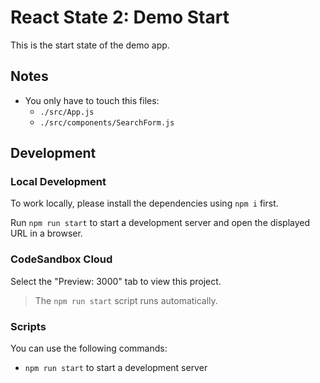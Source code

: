 # React State 2: Demo Start

This is the start state of the demo app.

## Notes

- You only have to touch this files:
  - `./src/App.js`
  - `./src/components/SearchForm.js`

## Development

### Local Development

To work locally, please install the dependencies using `npm i` first.

Run `npm run start` to start a development server and open the displayed URL in a browser.

### CodeSandbox Cloud

Select the "Preview: 3000" tab to view this project.

> The `npm run start` script runs automatically.

### Scripts

You can use the following commands:

- `npm run start` to start a development server
